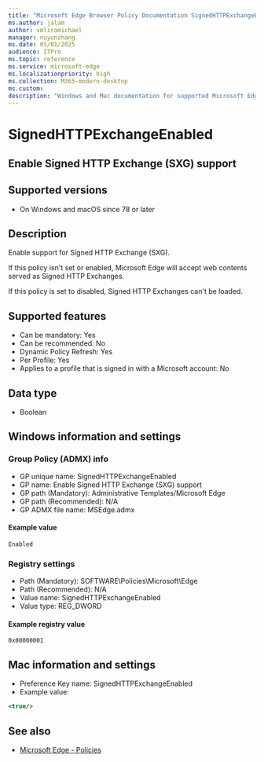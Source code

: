 ```yaml
---
title: "Microsoft Edge Browser Policy Documentation SignedHTTPExchangeEnabled"
ms.author: jalam
author: vmliramichael
manager: nuyunzhang
ms.date: 05/01/2025
audience: ITPro
ms.topic: reference
ms.service: microsoft-edge
ms.localizationpriority: high
ms.collection: M365-modern-desktop
ms.custom:
description: "Windows and Mac documentation for supported Microsoft Edge Browser policy: Enable Signed HTTP Exchange (SXG) support"
---
```


<!--THIS FILE IS AUTOMATICALLY GENERATED. MANUAL CHANGES WILL BE OVERWRITTEN.-->
<!--Please contact the Microsoft Edge Manageability team with any questions.-->

# SignedHTTPExchangeEnabled

## Enable Signed HTTP Exchange (SXG) support


## Supported versions

- On Windows and macOS since 78 or later

## Description

Enable support for Signed HTTP Exchange (SXG).

If this policy isn't set or enabled, Microsoft Edge will accept web contents served as Signed HTTP Exchanges.

If this policy is set to disabled, Signed HTTP Exchanges can't be loaded.

## Supported features

- Can be mandatory: Yes
- Can be recommended: No
- Dynamic Policy Refresh: Yes
- Per Profile: Yes
- Applies to a profile that is signed in with a Microsoft account: No

## Data type

- Boolean

## Windows information and settings

### Group Policy (ADMX) info

- GP unique name: SignedHTTPExchangeEnabled
- GP name: Enable Signed HTTP Exchange (SXG) support
- GP path (Mandatory): Administrative Templates/Microsoft Edge
- GP path (Recommended): N/A
- GP ADMX file name: MSEdge.admx

#### Example value

```
Enabled
```

### Registry settings

- Path (Mandatory): SOFTWARE\Policies\Microsoft\Edge
- Path (Recommended): N/A
- Value name: SignedHTTPExchangeEnabled
- Value type: REG_DWORD

#### Example registry value

```
0x00000001
```


## Mac information and settings

- Preference Key name: SignedHTTPExchangeEnabled
- Example value:

```xml
<true/>
```

## See also
- [Microsoft Edge - Policies](../microsoft-edge-policies.md)

